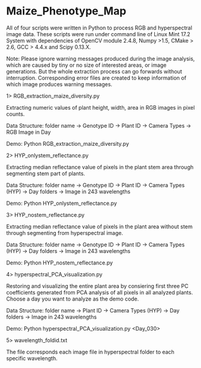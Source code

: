 # Maize_Phenotype_Map
All of four scripts were written in Python to process RGB and hyperspectral image data. These scripts were run under command line of Linux Mint 17.2 System with dependencies of OpenCV module 2.4.8, Numpy >1.5, CMake > 2.6, GCC > 4.4.x and Scipy 0.13.X. 

Note: Please ignore warning messages produced during the image analysis, which are caused by tiny or no size of interested areas, or image generations. But the whole extraction process can go forwards without interruption. Corresponding error files are created to keep information of which image produces warning messages.

1> RGB_extraction_maize_diversity.py

Extracting numeric values of plant height, width, area in RGB images in pixel counts.

Data Structure: folder name -> Genotype ID -> Plant ID -> Camera Types -> RGB Image in Day

Demo: Python RGB_extraction_maize_diversity.py <folder name>

2> HYP_onlystem_reflectance.py

Extracting median reflectance value of pixels in the plant stem area through segmenting stem part of plants.

Data Structure: folder name -> Genotype ID -> Plant ID -> Camera Types (HYP) -> Day folders -> Image in 243 wavelengths

Demo: Python HYP_onlystem_reflectance.py <folder name>

3> HYP_nostem_reflectance.py

Extracting median reflectance value of pixels in the plant area without stem through segmenting from hyperspectral image.

Data Structure: folder name -> Genotype ID -> Plant ID -> Camera Types (HYP) -> Day folders -> Image in 243 wavelengths

Demo: Python HYP_nostem_reflectance.py

4> hyperspectral_PCA_visualization.py

Restoring and visualizing the entire plant area by consiering first three PC coefficients generated from PCA analysis of all pixels in all analyzed plants. Choose a day you want to analyze as the demo code.

Data Structure: folder name -> Plant ID -> Camera Types (HYP) -> Day folders -> Image in 243 wavelengths

Demo: Python hyperspectral_PCA_visualization.py <folder name> <Day_030>

5> wavelength_foldid.txt

The file corresponds each image file in hyperspectral folder to each specific wavelength.
